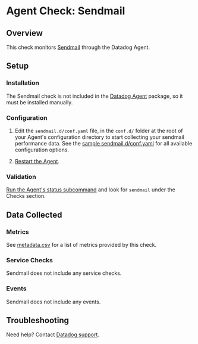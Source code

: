 # Agent Check: Sendmail

## Overview

This check monitors [Sendmail][1] through the Datadog Agent.

## Setup

### Installation

The Sendmail check is not included in the [Datadog Agent][2] package, so it must
be installed manually.

### Configuration

1. Edit the `sendmail.d/conf.yaml` file, in the `conf.d/` folder at the root of your Agent's configuration directory to start collecting your sendmail performance data. See the [sample sendmail.d/conf.yaml][2] for all available configuration options.

2. [Restart the Agent][3].

### Validation

[Run the Agent's status subcommand][4] and look for `sendmail` under the Checks section.

## Data Collected

### Metrics

See [metadata.csv][5] for a list of metrics provided by this check.

### Service Checks

Sendmail does not include any service checks.

### Events

Sendmail does not include any events.

## Troubleshooting

Need help? Contact [Datadog support][5].

[1]: https://www.proofpoint.com/us/open-source-email-solution
[2]: https://github.com/DataDog/integrations-extras/blob/master/sendmail/datadog_checks/sendmail/data/conf.yaml.example
[3]: https://docs.datadoghq.com/agent/guide/agent-commands/?tab=agentv6#start-stop-and-restart-the-agent
[4]: https://docs.datadoghq.com/agent/guide/agent-commands/?tab=agentv6#agent-status-and-information
[5]: https://github.com/DataDog/integrations-extras/blob/master/sendmail/metadata.csv
[6]: https://docs.datadoghq.com/help